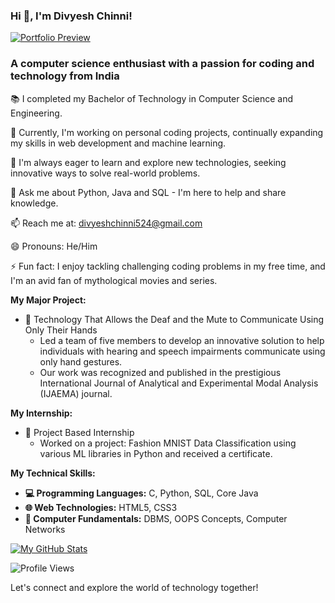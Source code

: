 ### Hi 👋, I'm Divyesh Chinni!

[![Portfolio Preview](https://raw.githubusercontent.com/Divyesh2802/Photos/main/Portfolio.png)](https://divyeshchinni.netlify.app/)

### A computer science enthusiast with a passion for coding and technology from India

📚 I completed my Bachelor of Technology in Computer Science and Engineering.

🔭 Currently, I'm working on personal coding projects, continually expanding my skills in web development and machine learning.

🌱 I'm always eager to learn and explore new technologies, seeking innovative ways to solve real-world problems.

💬 Ask me about Python, Java and SQL - I'm here to help and share knowledge.

<!-- 🌐 Explore my [Portfolio](https://divyeshchinni.netlify.app/) for a preview of my projects and work! -->

📫 Reach me at: [divyeshchinni524@gmail.com](mailto:divyeshchinni524@gmail.com)

😄 Pronouns: He/Him

⚡ Fun fact: I enjoy tackling challenging coding problems in my free time, and I'm an avid fan of mythological movies and series.

**My Major Project:**

- 🚀 Technology That Allows the Deaf and the Mute to Communicate Using Only Their Hands
  - Led a team of five members to develop an innovative solution to help individuals with hearing and speech impairments communicate using only hand gestures.
  - Our work was recognized and published in the prestigious International Journal of Analytical and Experimental Modal Analysis (IJAEMA) journal.

**My Internship:**

- 💼 Project Based Internship
  - Worked on a project: Fashion MNIST Data Classification using various ML libraries in Python and received a certificate.

**My Technical Skills:**

- **💻 Programming Languages:** C, Python, SQL, Core Java
- **🌐 Web Technologies:** HTML5, CSS3
- **💾 Computer Fundamentals:** DBMS, OOPS Concepts, Computer Networks

[![My GitHub Stats](https://github-readme-stats.vercel.app/api?username=Divyesh2802&show_icons=true&theme=radical)](https://github.com/anuraghazra/github-readme-stats)

![Profile Views](https://profile-counter.glitch.me/Divyesh2802/count.svg)

Let's connect and explore the world of technology together!
